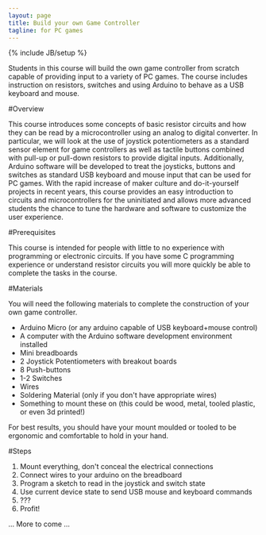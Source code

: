 ```yaml
---
layout: page
title: Build your own Game Controller
tagline: for PC games
---
```

{% include JB/setup %}

Students in this course will build the own game controller from
scratch capable of providing input to a variety of PC games. The
course includes instruction on resistors, switches and using Arduino
to behave as a USB keyboard and mouse.

#Overview

This course introduces some concepts of basic resistor circuits and
how they can be read by a microcontroller using an analog to digital
converter. 
In particular, we will look at the use of joystick potentiometers as a
standard sensor element for game controllers as well as tactile
buttons combined with pull-up or pull-down resistors to provide
digital inputs.
Additionally, Arduino software will be developed to treat the
joysticks, buttons and switches as standard USB keyboard and mouse
input that can be used for PC games.
With the rapid increase of maker culture and do-it-yourself projects
in recent years, this course provides an easy introduction to circuits
and microcontrollers for the uninitiated and allows more advanced
students the chance to tune the hardware and software to customize the
user experience.

#Prerequisites

This course is intended for people with little to no experience with
programming or electronic circuits.
If you have some C programming experience or understand resistor
circuits you will more quickly be able to complete the tasks in the
course.

#Materials

You will need the following materials to complete the construction of
your own game controller.

* Arduino Micro (or any arduino capable of USB keyboard+mouse control)
* A computer with the Arduino software development environment installed
* Mini breadboards
* 2 Joystick Potentiometers with breakout boards
* 8 Push-buttons
* 1-2 Switches
* Wires
* Soldering Material (only if you don't have appropriate wires)
* Something to mount these on (this could be wood, metal, tooled plastic, or even 3d printed!)

For best results, you should have your mount moulded or tooled to be
ergonomic and comfortable to hold in your hand.

#Steps

1. Mount everything, don't conceal the electrical connections
2. Connect wires to your arduino on the breadboard
3. Program a sketch to read in the joystick and switch state
4. Use current device state to send USB mouse and keyboard commands
5. ???
6. Profit!

... More to come ...
